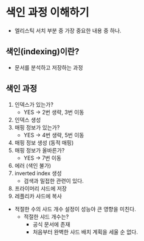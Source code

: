 # 색인 과정 이해하기
- 엘리스틱 서치 부분 중 가장 중요한 내용 중 하나.

## 색인(indexing)이란?
- 문서를 분석하고 저장하는 과정

## 색인 과정
1. 인덱스가 있는가?
   - YES -> 2번 생략, 3번 이동
2. 인덱스 생성 
3. 매핑 정보가 있는가?
   - YES -> 4번 생략, 5번 이동
4. 매핑 정보 생성 (동적 매핑)
5. 매핑 정보가 올바른가?
   - YES -> 7번 이동 
6. 에러 (색인 불가)
7. inverted index 생성
   - 검색과 밀접한 관련이 있다.
8. 프라이머리 샤드에 저장
9. 레플리카 샤드에 복사
- 적절한 수의 샤드 개수 설정이 성능야 큰 영향을 미친다.
  - 적절한 샤드 개수는?
    - 공식 문서에 존재
    - 처음부터 완벽한 샤드 배치 계획을 세울 순 없다.